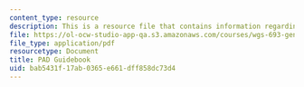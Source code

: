 ```yaml
---
content_type: resource
description: This is a resource file that contains information regarding PAD guidebook.
file: https://ol-ocw-studio-app-qa.s3.amazonaws.com/courses/wgs-693-gender-race-and-the-complexities-of-science-and-technology-a-problem-based-learning-experiment-spring-2009/bab5431f17ab0365e661dff858dc73d4_MITWGS_693S09_sw01_Inst.pdf
file_type: application/pdf
resourcetype: Document
title: PAD Guidebook
uid: bab5431f-17ab-0365-e661-dff858dc73d4
---
```

